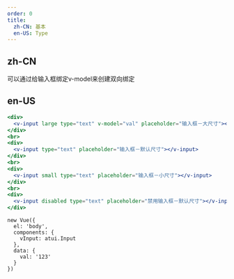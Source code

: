 ```yaml
---
order: 0
title:
  zh-CN: 基本
  en-US: Type
---
```


## zh-CN
可以通过给输入框绑定v-model来创建双向绑定


## en-US


````jsx
<div>
  <v-input large type="text" v-model="val" placeholder="输入框－大尺寸"></v-input>
</div>
<br>
<div>
  <v-input type="text" placeholder="输入框－默认尺寸"></v-input>
</div>
<br>
<div>
  <v-input small type="text" placeholder="输入框－小尺寸"></v-input>
</div>
<br>
<div>
  <v-input disabled type="text" placeholder="禁用输入框－默认尺寸"></v-input>
</div>
````

````vue-script
new Vue({
  el: 'body',
  components: {
    vInput: atui.Input
  },
  data: {
    val: '123'
  }
})
````
